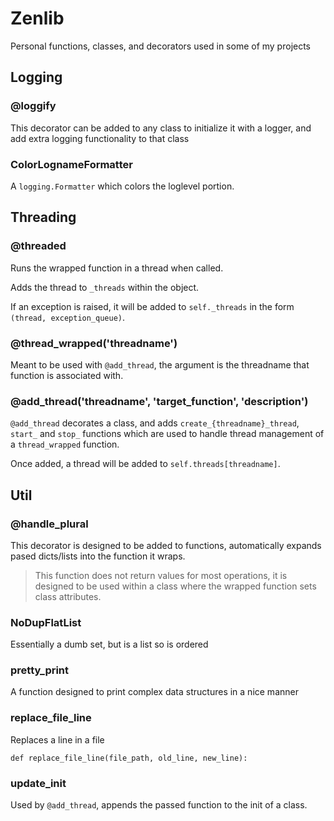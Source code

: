# Zenlib

Personal functions, classes, and decorators used in some of my projects


## Logging

### @loggify

This decorator can be added to any class to initialize it with a logger, and add extra logging functionality to that class

### ColorLognameFormatter

A `logging.Formatter` which colors the loglevel portion.

## Threading

### @threaded

Runs the wrapped function in a thread when called.

Adds the thread to `_threads` within the object.

If an exception is raised, it will be added to `self._threads` in the form `(thread, exception_queue)`.

### @thread_wrapped('threadname')

Meant to be used with `@add_thread`, the argument is the threadname that function is associated with.

### @add_thread('threadname', 'target_function', 'description')

`@add_thread` decorates a class, and adds `create_{threadname}_thread`, `start_` and `stop_` functions which are used to handle thread management of a `thread_wrapped` function.

Once added, a thread will be added to `self.threads[threadname]`.

## Util

### @handle_plural

This decorator is designed to be added to functions, automatically expands pased dicts/lists into the function it wraps.

> This function does not return values for most operations, it is designed to be used within a class where the wrapped function sets class attributes.

### NoDupFlatList

Essentially a dumb set, but is a list so is ordered

### pretty_print

A function designed to print complex data structures in a nice manner

### replace_file_line

Replaces a line in a file

`def replace_file_line(file_path, old_line, new_line):`

### update_init

Used by `@add_thread`, appends the passed function to the init of a class.
